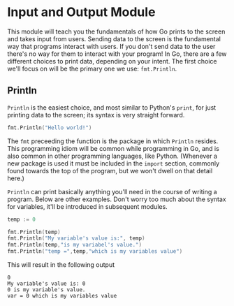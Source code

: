 # Input and Output Module
This module will teach you the fundamentals of how Go prints to the screen and takes input from users. 
Sending data to the screen is the fundamental way that programs interact with users. If you don't send data to the user there's no way for them to interact with your program! In Go, there are a few different choices to print data, depending on your intent. The first choice we'll focus on will be the primary one we use: `fmt.Println`.

## Println
`Println` is the easiest choice, and most similar to Python's `print`, for just printing data to the screen; its syntax is very straight forward.
```go
fmt.Println("Hello world!")
```
The `fmt` preceeding the function is the package in which `Println` resides. This programming idiom will be common while programming in Go, and is also common in other programming languages, like Python. \(Whenever a new package is used it must be included in the `import` section, commonly found towards the top of the program, but we won't dwell on that detail here.\)

`Println` can print basically anything you'll need in the course of writing a program. Below are other examples. Don't worry too much about the syntax for variables, it'll be introduced in subsequent modules.
```Go
temp := 0

fmt.Println(temp)
fmt.Println("My variable's value is:", temp)
fmt.Println(temp,"is my variabel's value.")
fmt.Println("temp =",temp,"which is my variables value")
```

This will result in the following output
```
0
My variable's value is: 0
0 is my variable's value.
var = 0 which is my variables value

```